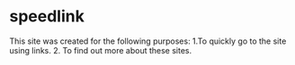 # speedlink
This site was created for the following purposes: 1.To quickly go to the site using links. 2. To find out more about these sites.
